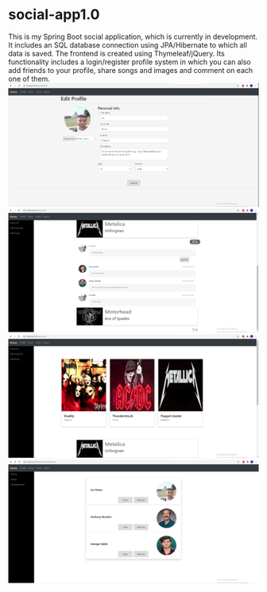 # social-app1.0
This is my Spring Boot social application, which is currently in development. It includes an SQL database connection using JPA/Hibernate to which all data is saved. The frontend is created using Thymeleaf/jQuery. Its functionality includes a login/register profile system in which you can also add friends to your  profile, share songs and images and comment on each one of them.
![Image of editProfile page](https://github.com/IPenev97/social-app1.0/blob/master/projectImages/ediProfile.png)
![Image of songList and comment section page](https://github.com/IPenev97/social-app1.0/blob/master/projectImages/Song%20List%20and%20comments.png)
![Image of songList page](https://github.com/IPenev97/social-app1.0/blob/master/projectImages/songList.png)
![Image of friends page](https://github.com/IPenev97/social-app1.0/blob/master/projectImages/friendsPage.png)


